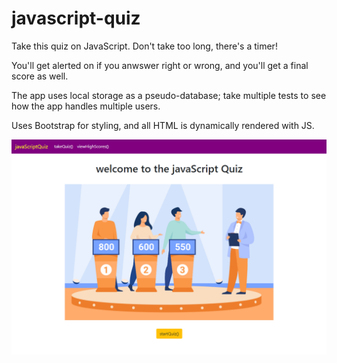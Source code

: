 # javascript-quiz

Take this quiz on JavaScript. Don't take too long, there's a timer!

You'll get alerted on if you anwswer right or wrong, and you'll get a final score as well.

The app uses local storage as a pseudo-database; take multiple tests to see how the app handles multiple users.

Uses Bootstrap for styling, and all HTML is dynamically rendered with JS. 

![App homepage](assets/jsQuiz.PNG "App Homepage")
